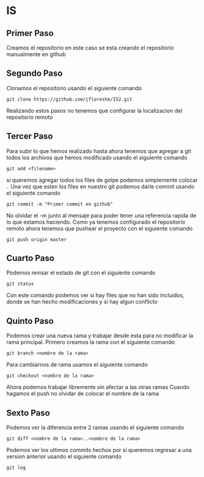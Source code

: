 # IS
## Primer Paso
Creamos el repositorio en este caso se esta creando el repositorio manualmente en github
## Segundo Paso
Clonamos el repositorio usando el siguiente comando
```
git clone https://github.com/jfloreshe/IS2.git
```
Realizando estos pasos no tenemos que configurar la localizacion del repositorio remoto
## Tercer Paso
Para subir lo que hemos realizado hasta ahora tenemos que agregar a git todos los archivos que hemos modificado usando el siguiente comando
```
git add <filename>
```
si queremos agregar todos los files de golpe podemos simplemente colocar 
```.```
Una vez que esten los files en nuestro git podemos darle commit usando el siguiente comando
```
git commit -m "Primer commit en github"
```
No olvidar el -m junto al mensaje para poder tener una referencia rapida de lo que estamos haciendo.
Como ya tenemos configurado el repositorio remoto ahora tenemos que pushear el proyecto con el siguiente comando
```
git push origin master
```
## Cuarto Paso
Podemos revisar el estado de git con el siguiente comando
```
git status
```
Con este comando podemos ver si hay files que no han sido incluidos, donde se han hecho modificaciones y si hay algun conflicto

## Quinto Paso
Podemos crear una nueva rama y trabajar desde esta para no modificar la rama principal.
Primero creamos la rama con el siguiente comando
```
git branch <nombre de la rama>
```
Para cambiarnos de rama usamos el siguiente comando
```
git checkout <nombre de la rama>
```
Ahora podemos trabajar libremente sin afectar a las otras ramas
Cuando hagamos el push no olvidar de colocar el nombre de la rama

## Sexto Paso
Podemos ver la diferencia entre 2 ramas usando el siguiente comando
```
git diff <nombre de la rama>..<nombre de la rama>
```
Podemos ver los ultimos commits hechos por si queremos regresar a una version anterior usando el siguiente comando
```
git log
```


